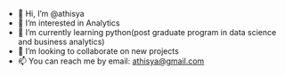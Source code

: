 - 👋 Hi, I’m @athisya
- 👀 I’m interested in Analytics
- 🌱 I’m currently learning python(post graduate program in data science and business analytics)
- 💞️ I’m looking to collaborate on new projects
- 📫 You can reach me by email: athisya@gmail.com

<!---
athisya/athisya is a ✨ special ✨ repository because its `README.md` (this file) appears on your GitHub profile.
You can click the Preview link to take a look at your changes.
--->

